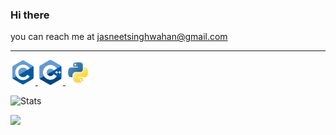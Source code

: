 ### Hi there
you can reach me at jasneetsinghwahan@gmail.com

---
<p align="lef">   
  <a href="https://www.programiz.com/c-programming" target="_blank" rel="noreferrer"> 
    <img src="https://raw.githubusercontent.com/devicons/devicon/master/icons/c/c-original.svg"
      alt="c" width="40" height="40" /> 
  </a> 
  
  <a href="https://www.programiz.com/cpp-programming" target="_blank" rel="noreferrer">
    <img src="https://raw.githubusercontent.com/devicons/devicon/master/icons/cplusplus/cplusplus-original.svg"
      alt="cplusplus" width="40" height="40" /> 

  <a href="https://www.python.org" target="_blank" rel="noreferrer"> 
    <img src="https://raw.githubusercontent.com/devicons/devicon/master/icons/python/python-original.svg" alt="python"
      width="40" height="40" /> 
  </a> 
</p>

![Stats](https://github-readme-stats.vercel.app/api?username=jasneetsinghwahan&show_icons=true&theme=shadow_blue&layout=compact)

<p align=left>
  <img width=35%" src="https://github-readme-stats.vercel.app/api/top-langs/?username=jasneetsinghwahan&theme=shadow_blue&langs_count=10&layout=compact" />
</p>
